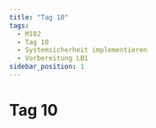 ```yaml
---
title: "Tag 10"
tags:
  - M182
  - Tag 10
  - Systemsicherheit implementieren
  - Vorbereitung LB1
sidebar_position: 1
---
```


# Tag 10
